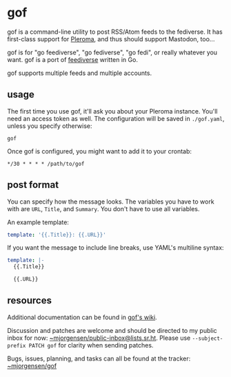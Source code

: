 # gof

gof is a command-line utility to post RSS/Atom feeds to the fediverse.
It has first-class support for [Pleroma][Pleroma], and thus should
support Mastodon, too...

gof is for "go feediverse", "go fediverse", "go fedi", or really
whatever you want. gof is a port of [feediverse][feediverse] written in
Go.

gof supports multiple feeds and multiple accounts.

[Pleroma]: https://pleroma.social
[feediverse]: https://github.com/edsu/feediverse

## usage

The first time you use gof, it'll ask you about your Pleroma instance.
You'll need an access token as well. The configuration will be saved in
`./gof.yaml`, unless you specify otherwise:

```
gof
```

Once gof is configured, you might want to add it to your crontab:

```
*/30 * * * * /path/to/gof
```

## post format

You can specify how the message looks. The variables you have to work
with are `URL`, `Title`, and `Summary`. You don't have to use all
variables.

An example template:

```yaml
template: '{{.Title}}: {{.URL}}'
```

If you want the message to include line breaks, use YAML's multiline
syntax:

```yaml
template: |-
  {{.Title}}

  {{.URL}}
```

## resources

Additional documentation can be found in [gof's wiki][wiki].

Discussion and patches are welcome and should be directed to my public
inbox for now: [~mjorgensen/public-inbox@lists.sr.ht][lists]. Please use
``--subject-prefix PATCH gof`` for clarity when sending patches.

Bugs, issues, planning, and tasks can all be found at the tracker: 
[~mjorgensen/gof][todo]

[wiki]: https://man.sr.ht/~mjorgensen/gof
[lists]: https://lists.sr.ht/~mjorgensen/public-inbox
[todo]: https://todo.sr.ht/~mjorgensen/gof